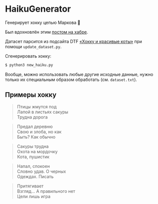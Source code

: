 # HaikuGenerator
Генерирует хокку цепью Маркова :robot:

Был вдохновлён этим [постом на хабре](https://habr.com/ru/post/510798/).

Датасет парсится из подсайта DTF [«Хокку и красивые коты»](https://dtf.ru/s/cats) при помощи `update_dataset.py`.

Сгенерировать хокку:
```bash
$ python3 new_haiku.py
```

Вообще, можно использовать любые другие исходные данные, нужно только их специальным образом обработать (см. `dataset.txt`).

## Примеры хокку

> Птицы жмутся под \
Лапой в листьях сакуры \
Трудна дорога

> Предал деревню \
Свою и злоба, но как \
Быть? Как обычно

> Сакуры трудна \
Охота на мордочку \
Кота, пушистик

> Напал, спокоен \
Словно удав. О черных \
Одеждах. Писать

>  Притягивает \
Взгляд... А правильного нет \
Цели лишь игра 